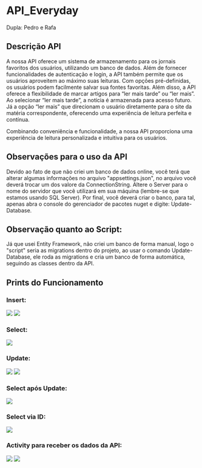 # API_Everyday
Dupla: Pedro e Rafa

## Descrição API

  A nossa API oferece um sistema de armazenamento para os jornais favoritos dos usuários, utilizando um banco de dados. Além de fornecer funcionalidades de autenticação e login, a API também permite que os usuários aproveitem ao máximo suas leituras. Com opções pré-definidas, os usuários podem facilmente salvar sua fontes favoritas. Além disso, a API oferece a flexibilidade de marcar artigos para “ler mais tarde” ou “ler mais”. Ao selecionar “ler mais tarde”, a notícia é armazenada para acesso futuro. Já a opção “ler mais” que direcionam o usuário diretamente para o site da matéria correspondente, oferecendo uma experiência de leitura perfeita e contínua.

Combinando conveniência e funcionalidade, a nossa API proporciona uma experiência de leitura personalizada e intuitiva para os usuários.

## Observações para o uso da API
  Devido ao fato de que não criei um banco de dados online, você terá que alterar algumas informações no arquivo "appsettings.json", no arquivo você deverá trocar um dos valore da ConnectionString. Altere o Server para o nome do servidor que você utilizará em sua máquina (lembre-se que estamos usando SQL Server). Por final, você deverá criar o banco, para tal, apenas abra o console do gerenciador de pacotes nuget e digite: Update-Database.

## Observação quanto ao Script:
  Já que usei Entity Framework, não criei um banco de forma manual, logo o "script" seria as migrations dentro do projeto, ao usar o comando Update-Database, ele roda as migrations e cria um banco de forma automática, seguindo as classes dentro da API.

## Prints do Funcionamento
### Insert:
  <img src="Prints/Insert.png">
  <img src="Prints/InsertResult.png">

### Select:
  <img src="Prints/Select.png">

### Update:
  <img src="Prints/Update.png">
  <img src="Prints/UpdateResult.png">

### Select após Update:
  <img src="Prints/Select2.png">

### Select via ID:
  <img src="Prints/SelectById.png">

### Activity para receber os dados da API:
  <img src="Prints/Pag1Jornais.jpeg">
  <img src="Prints/Pag2Jornais.jpeg">
